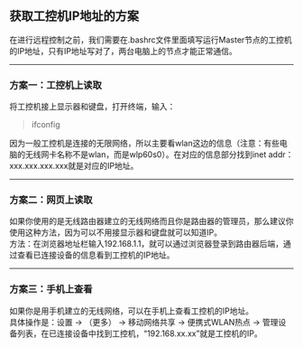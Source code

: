 ## 获取工控机IP地址的方案
在进行远程控制之前，我们需要在.bashrc文件里面填写运行Master节点的工控机的IP地址，只有IP地址写对了，两台电脑上的节点才能正常通信。

---

### 方案一：工控机上读取
将工控机接上显示器和键盘，打开终端，输入：
>ifconfig

因为一般工控机是连接的无限网络，所以主要看wlan这边的信息（注意：有些电脑的无线网卡名称不是wlan，而是wlp60s0）。在对应的信息部分找到inet addr：xxx.xxx.xxx.xxx就是对应的IP地址。

---

### 方案二：网页上读取
如果你使用的是无线路由器建立的无线网络而且你是路由器的管理员，那么建议你使用这种方法，因为可以不用接显示器和键盘就可以知道IP。   
方法：在浏览器地址栏输入192.168.1.1，就可以通过浏览器登录到路由器后端，通过查看已连接设备的信息看到工控机的IP地址。

---

### 方案三：手机上查看
如果你是用手机建立的无线网络，可以在手机上查看工控机的IP地址。   
具体操作是：设置 -> （更多） -> 移动网络共享 -> 便携式WLAN热点 -> 管理设备列表，在已连接设备中找到工控机，“192.168.xx.xx”就是工控机的IP。
